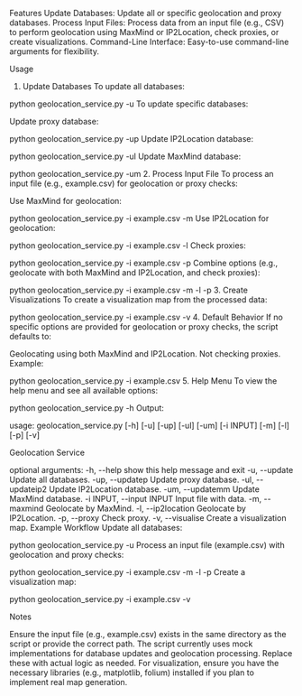 Features
Update Databases: Update all or specific geolocation and proxy databases.
Process Input Files: Process data from an input file (e.g., CSV) to perform geolocation using MaxMind or IP2Location, check proxies, or create visualizations.
Command-Line Interface: Easy-to-use command-line arguments for flexibility.

Usage
1. Update Databases
To update all databases:


python geolocation_service.py -u
To update specific databases:

Update proxy database:

python geolocation_service.py -up
Update IP2Location database:

python geolocation_service.py -ul
Update MaxMind database:

python geolocation_service.py -um
2. Process Input File
To process an input file (e.g., example.csv) for geolocation or proxy checks:

Use MaxMind for geolocation:

python geolocation_service.py -i example.csv -m
Use IP2Location for geolocation:

python geolocation_service.py -i example.csv -l
Check proxies:

python geolocation_service.py -i example.csv -p
Combine options (e.g., geolocate with both MaxMind and IP2Location, and check proxies):

python geolocation_service.py -i example.csv -m -l -p
3. Create Visualizations
To create a visualization map from the processed data:


python geolocation_service.py -i example.csv -v
4. Default Behavior
If no specific options are provided for geolocation or proxy checks, the script defaults to:

Geolocating using both MaxMind and IP2Location.
Not checking proxies.
Example:


python geolocation_service.py -i example.csv
5. Help Menu
To view the help menu and see all available options:


python geolocation_service.py -h
Output:


usage: geolocation_service.py [-h] [-u] [-up] [-ul] [-um] [-i INPUT] [-m] [-l] [-p] [-v]

Geolocation Service

optional arguments:
  -h, --help            show this help message and exit
  -u, --update          Update all databases.
  -up, --updatep        Update proxy database.
  -ul, --updateip2      Update IP2Location database.
  -um, --updatemm       Update MaxMind database.
  -i INPUT, --input INPUT
                        Input file with data.
  -m, --maxmind         Geolocate by MaxMind.
  -l, --ip2location     Geolocate by IP2Location.
  -p, --proxy           Check proxy.
  -v, --visualise       Create a visualization map.
Example Workflow
Update all databases:

python geolocation_service.py -u
Process an input file (example.csv) with geolocation and proxy checks:

python geolocation_service.py -i example.csv -m -l -p
Create a visualization map:

python geolocation_service.py -i example.csv -v

Notes

Ensure the input file (e.g., example.csv) exists in the same directory as the script or provide the correct path.
The script currently uses mock implementations for database updates and geolocation processing. Replace these with actual logic as needed.
For visualization, ensure you have the necessary libraries (e.g., matplotlib, folium) installed if you plan to implement real map generation.
